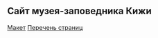 <h2>Сайт музея-заповедника Кижи</h2>

<a href="https://aliszhuravl.github.io/kizhi_museum/web/index.html">Макет</a>
<a href="https://aliszhuravl.github.io/kizhi_museum/web/progress.html">Перечень страниц</a>
